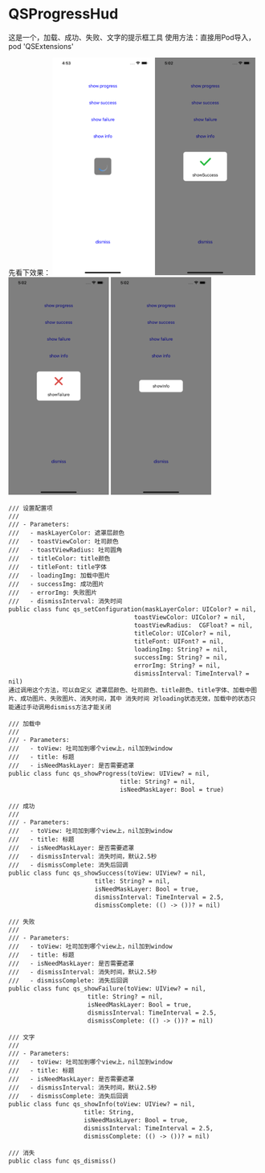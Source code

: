 # QSProgressHud
这是一个，加载、成功、失败、文字的提示框工具
使用方法：直接用Pod导入，pod 'QSExtensions'

先看下效果：
<img src="https://github.com/fallpine/QSProgressHud/blob/master/Screenshots/loading.png" width="200"/>
<img src="https://github.com/fallpine/QSProgressHud/blob/master/Screenshots/success.png" width="200"/>
<img src="https://github.com/fallpine/QSProgressHud/blob/master/Screenshots/failure.png" width="200"/>
<img src="https://github.com/fallpine/QSProgressHud/blob/master/Screenshots/infoText.png" width="200"/>

```
/// 设置配置项
///
/// - Parameters:
///   - maskLayerColor: 遮罩层颜色
///   - toastViewColor: 吐司颜色
///   - toastViewRadius: 吐司圆角
///   - titleColor: title颜色
///   - titleFont: title字体
///   - loadingImg: 加载中图片
///   - successImg: 成功图片
///   - errorImg: 失败图片
///   - dismissInterval: 消失时间
public class func qs_setConfiguration(maskLayerColor: UIColor? = nil,
                                   toastViewColor: UIColor? = nil,
                                   toastViewRadius:  CGFloat? = nil,
                                   titleColor: UIColor? = nil,
                                   titleFont: UIFont? = nil,
                                   loadingImg: String? = nil,
                                   successImg: String? = nil,
                                   errorImg: String? = nil,
                                   dismissInterval: TimeInterval? = nil)
通过调用这个方法，可以自定义 遮罩层颜色、吐司颜色、title颜色、title字体、加载中图片、成功图片、失败图片、消失时间，其中 消失时间 对loading状态无效，加载中的状态只能通过手动调用dismiss方法才能关闭

/// 加载中
///
/// - Parameters:
///   - toView: 吐司加到哪个view上，nil加到window
///   - title: 标题
///   - isNeedMaskLayer: 是否需要遮罩
public class func qs_showProgress(toView: UIView? = nil,
                               title: String? = nil,
                               isNeedMaskLayer: Bool = true)
                               
/// 成功
///
/// - Parameters:
///   - toView: 吐司加到哪个view上，nil加到window
///   - title: 标题
///   - isNeedMaskLayer: 是否需要遮罩
///   - dismissInterval: 消失时间，默认2.5秒
///   - dismissComplete: 消失后回调
public class func qs_showSuccess(toView: UIView? = nil,
                        title: String? = nil,
                        isNeedMaskLayer: Bool = true,
                        dismissInterval: TimeInterval = 2.5,
                        dismissComplete: (() -> ())? = nil)
                        
/// 失败
///
/// - Parameters:
///   - toView: 吐司加到哪个view上，nil加到window
///   - title: 标题
///   - isNeedMaskLayer: 是否需要遮罩
///   - dismissInterval: 消失时间，默认2.5秒
///   - dismissComplete: 消失后回调
public class func qs_showFailure(toView: UIView? = nil,
                      title: String? = nil,
                      isNeedMaskLayer: Bool = true,
                      dismissInterval: TimeInterval = 2.5,
                      dismissComplete: (() -> ())? = nil)
                      
/// 文字
///
/// - Parameters:
///   - toView: 吐司加到哪个view上，nil加到window
///   - title: 标题
///   - isNeedMaskLayer: 是否需要遮罩
///   - dismissInterval: 消失时间，默认2.5秒
///   - dismissComplete: 消失后回调
public class func qs_showInfo(toView: UIView? = nil,
                     title: String,
                     isNeedMaskLayer: Bool = true,
                     dismissInterval: TimeInterval = 2.5,
                     dismissComplete: (() -> ())? = nil)
                     
/// 消失
public class func qs_dismiss()
```

